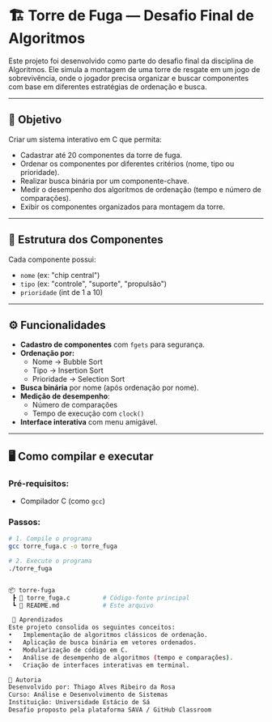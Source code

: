# 🏗️ Torre de Fuga — Desafio Final de Algoritmos

Este projeto foi desenvolvido como parte do desafio final da disciplina de Algoritmos. Ele simula a montagem de uma torre de resgate em um jogo de sobrevivência, onde o jogador precisa organizar e buscar componentes com base em diferentes estratégias de ordenação e busca.

---

## 🎯 Objetivo

Criar um sistema interativo em C que permita:

- Cadastrar até 20 componentes da torre de fuga.
- Ordenar os componentes por diferentes critérios (nome, tipo ou prioridade).
- Realizar busca binária por um componente-chave.
- Medir o desempenho dos algoritmos de ordenação (tempo e número de comparações).
- Exibir os componentes organizados para montagem da torre.

---

## 🧱 Estrutura dos Componentes

Cada componente possui:

- `nome` (ex: "chip central")
- `tipo` (ex: "controle", "suporte", "propulsão")
- `prioridade` (int de 1 a 10)

---

## ⚙️ Funcionalidades

- **Cadastro de componentes** com `fgets` para segurança.
- **Ordenação por:**
  - Nome → Bubble Sort
  - Tipo → Insertion Sort
  - Prioridade → Selection Sort
- **Busca binária** por nome (após ordenação por nome).
- **Medição de desempenho**:
  - Número de comparações
  - Tempo de execução com `clock()`
- **Interface interativa** com menu amigável.

---

## 🖥️ Como compilar e executar

### Pré-requisitos:
- Compilador C (como `gcc`)

### Passos:

```bash
# 1. Compile o programa
gcc torre_fuga.c -o torre_fuga

# 2. Execute o programa
./torre_fuga


📦 torre-fuga
 ┣ 📄 torre_fuga.c         # Código-fonte principal
 ┗ 📄 README.md            # Este arquivo

 🧠 Aprendizados
Este projeto consolida os seguintes conceitos:
• 	Implementação de algoritmos clássicos de ordenação.
• 	Aplicação de busca binária em vetores ordenados.
• 	Modularização de código em C.
• 	Análise de desempenho de algoritmos (tempo e comparações).
• 	Criação de interfaces interativas em terminal.

🚀 Autoria
Desenvolvido por: Thiago Alves Ribeiro da Rosa
Curso: Análise e Desenvolvimento de Sistemas
Instituição: Universidade Estácio de Sá
Desafio proposto pela plataforma SAVA / GitHub Classroom



